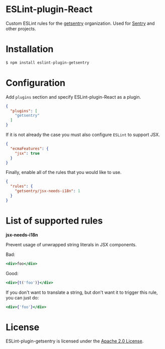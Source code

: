 ESLint-plugin-React
===================

Custom ESLint rules for the [getsentry](//github.com/getsentry/) organization. Used for [Sentry](//github.com/getsentry/sentry) and other projects.

# Installation

```sh
$ npm install eslint-plugin-getsentry
```

# Configuration

Add `plugins` section and specify ESLint-plugin-React as a plugin.

```json
{
  "plugins": [
    "getsentry"
  ]
}
```

If it is not already the case you must also configure `ESLint` to support JSX.

```json
{
  "ecmaFeatures": {
    "jsx": true
  }
}
```

Finally, enable all of the rules that you would like to use.

```json
{
  "rules": {
    "getsentry/jsx-needs-i18n": 1
  }
}
```

# List of supported rules

**jsx-needs-i18n**

Prevent usage of unwrapped string literals in JSX components.

Bad:

```jsx
<div>foo</div>
```

Good:

```jsx
<div>{t('foo')}</div>
```

If you don't want to translate a string, but don't want it to trigger this rule, you can just do:

```jsx
<div>{'foo'}</div>
```

# License

ESLint-plugin-getsentry is licensed under the [Apache 2.0 License](http://www.opensource.org/licenses/mit-license.php).
